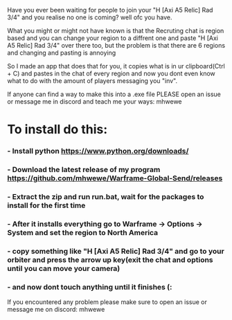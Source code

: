 Have you ever been waiting for people to join your "H [Axi A5 Relic] Rad 3/4" and you realise no one is coming? well ofc you have.

What you might or might not have known is that the Recruting chat is region based and you can change your region to a diffrent one and paste "H [Axi A5 Relic] Rad 3/4" over there too, but the problem is that there are 6 regions and changing and pasting is annoying

So I made an app that does that for you, it copies what is in ur clipboard(Ctrl + C) and pastes in the chat of every region and now you dont even know what to do with the amount of players messaging you "inv".

If anyone can find a way to make this into a .exe file PLEASE open an issue or message me in discord and teach me your ways: mhwewe

# To install do this:

### - Install python https://www.python.org/downloads/
### - Download the latest release of my program https://github.com/mhwewe/Warframe-Global-Send/releases
### - Extract the zip and run run.bat, wait for the packages to install for the first time
### - After it installs everything go to Warframe -> Options -> System and set the region to North America
### - copy something like "H [Axi A5 Relic] Rad 3/4" and go to your orbiter and press the arrow up key(exit the chat and options until you can move your camera)
### - and now dont touch anything until it finishes (:

If you encountered any problem please make sure to open an issue or message me on discord: mhwewe
